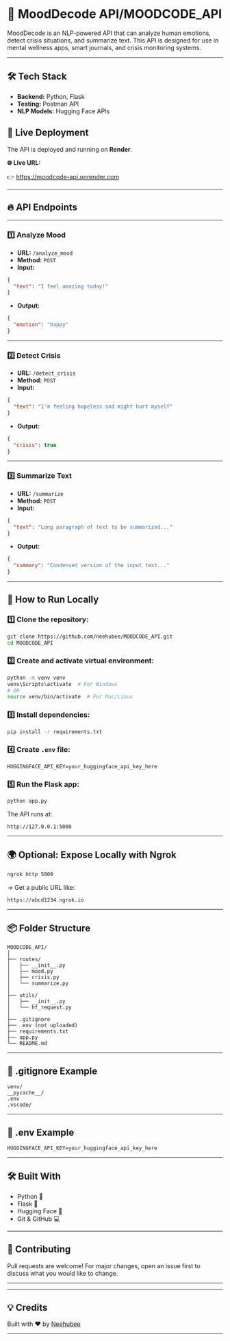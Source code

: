 

# 🚀 MoodDecode API/MOODCODE_API

MoodDecode is an NLP-powered API that can analyze human emotions, detect crisis situations, and summarize text. This API is designed for use in mental wellness apps, smart journals, and crisis monitoring systems.

---

## 🛠️ Tech Stack

* **Backend:** Python, Flask
* **Testing:** Postman API
* **NLP Models:** Hugging Face APIs 

## 🚀 Live Deployment

The API is deployed and running on **Render**.

**🌐 Live URL:**  

👉
https://moodcode-api.onrender.com


---


 
## 🔥 API Endpoints

---

### 1️⃣ **Analyze Mood**

* **URL:** `/analyze_mood`
* **Method:** `POST`
* **Input:**

```json
{
  "text": "I feel amazing today!"
}
```

* **Output:**

```json
{
  "emotion": "happy"
}
```

---

### 2️⃣ **Detect Crisis**

* **URL:** `/detect_crisis`
* **Method:** `POST`
* **Input:**

```json
{
  "text": "I'm feeling hopeless and might hurt myself"
}
```

* **Output:**

```json
{
  "crisis": true
}
```

---

### 3️⃣ **Summarize Text**

* **URL:** `/summarize`
* **Method:** `POST`
* **Input:**

```json
{
  "text": "Long paragraph of text to be summarized..."
}
```

* **Output:**

```json
{
  "summary": "Condensed version of the input text..."
}
```

---

## 🚀 How to Run Locally

### 1️⃣ Clone the repository:

```bash
git clone https://github.com/neehubee/MOODCODE_API.git
cd MOODCODE_API
```

### 2️⃣ Create and activate virtual environment:

```bash
python -m venv venv
venv\Scripts\activate  # For Windows
# OR
source venv/bin/activate  # For Mac/Linux
```

### 3️⃣ Install dependencies:

```bash
pip install -r requirements.txt
```

### 4️⃣ Create `.env` file:

```plaintext
HUGGINGFACE_API_KEY=your_huggingface_api_key_here
```

### 5️⃣ Run the Flask app:

```bash
python app.py
```

The API runs at:

```plaintext
http://127.0.0.1:5000
```

---

## 🌍 Optional: Expose Locally with Ngrok

```bash
ngrok http 5000
```

→ Get a public URL like:

```plaintext
https://abcd1234.ngrok.io
```

---

## 📦 Folder Structure

```
MOODCODE_API/
│
├── routes/
│   ├── __init__.py
│   ├── mood.py
│   ├── crisis.py
│   └── summarize.py
│
├── utils/
│   ├── __init__.py
│   └── hf_request.py
│
├── .gitignore
├── .env (not uploaded)
├── requirements.txt
├── app.py
└── README.md
```

---

## 🔐 .gitignore Example

```
venv/
__pycache__/
.env
.vscode/
```

---

## 📄 .env Example

```
HUGGINGFACE_API_KEY=your_huggingface_api_key_here
```

---

## 🛠️ Built With

* Python 🐍
* Flask 🚀
* Hugging Face 🤗
* Git & GitHub 💻

---

## 🤝 Contributing

Pull requests are welcome! For major changes, open an issue first to discuss what you would like to change.

---



---

## 💡 Credits

Built with ❤️ by [Neehubee](https://github.com/neehubee) 

---

